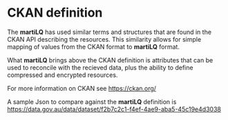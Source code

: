 # CKAN definition

The **martiLQ** has used similar terms and structures that are found in the 
CKAN API describing the resources.  This similarity allows for simple mapping of values
from the CKAN format to **martiLQ** format.

What **martiLQ** brings above the CKAN definition is attributes that can be
used to reconcile with the recieved data, plus the ability to define 
compressed and encrypted resources.

For more information on CKAN see https://ckan.org/

A sample Json to compare against the **martiLQ** definition 
is https://data.gov.au/data/dataset/f2b7c2c1-f4ef-4ae9-aba5-45c19e4d3038


